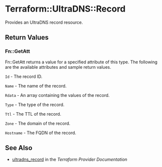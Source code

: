 # Terraform::UltraDNS::Record

Provides an UltraDNS record resource.

## Return Values

### Fn::GetAtt

Fn::GetAtt returns a value for a specified attribute of this type. The following are the available attributes and sample return values.

`Id` - The record ID.

`Name` - The name of the record.

`Rdata` - An array containing the values of the record.

`Type` - The type of the record.

`Ttl` - The TTL of the record.

`Zone` - The domain of the record.

`Hostname` - The FQDN of the record.

## See Also

* [ultradns_record](https://www.terraform.io/docs/providers/ultradns/r/record.html) in the _Terraform Provider Documentation_